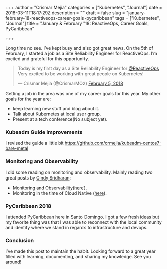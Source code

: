 +++
author = "Crismar Mejia"
categories = ["Kubernetes", "Journal"]
date = 2018-03-11T18:17:29Z
description = ""
draft = false
slug = "january-february-18-reactiveops-career-goals-pycaribbean"
tags = ["Kubernetes", "Journal"]
title = "January & February '18: ReactiveOps, Career Goals, PyCaribbean"

+++


Long time no see. I’ve kept busy and also got great news. On the 5th of February, I started a job as a Site Reliability Engineer for ReactiveOps. I’m excited and grateful for this opportunity.

> Today is my first day as a Site Reliability Engineer for [@ReactiveOps](https://twitter.com/ReactiveOps?ref_src=twsrc%5Etfw) Very excited to be working with great people on Kubernetes!
> 
> — Crismar Mejia (@CrismarMOz) [February 5, 2018](https://twitter.com/CrismarMOz/status/960543277501046785?ref_src=twsrc%5Etfw)

<script async="" charset="utf-8" src="https://platform.twitter.com/widgets.js"></script>

Getting a job in the area was one of my career goals for this year. My other goals for the year are:

- keep learning new stuff and blog about it.
- Talk about Kubernetes at local user group.
- Present at a tech conference(No subject yet).

### Kubeadm Guide Improvements

I revised the guide a little bit https://github.com/crmejia/kubeadm-centos7-bare-metal

### Monitoring and Observability

I did some reading on monitoring and observability. Mainly reading two great posts by [Cindy Sridharan](https://medium.com/@copyconstruct?source=post_header_lockup):

- Monitoring and Observability([here](https://medium.com/@copyconstruct/monitoring-and-observability-8417d1952e1c)).
- Monitoring in the time of Cloud Native ([here](https://medium.com/@copyconstruct/monitoring-in-the-time-of-cloud-native-c87c7a5bfa3e)).

### PyCaribbean 2018

I attended PyCaribbean here in Santo Domingo. I got a few fresh ideas but my favorite thing was that I was able to reconnect with the local community and identify where we stand in regards to infrastructure and devops.

### Conclusion

I’ve made this post to maintain the habit. Looking forward to a great year filled with learning, documenting, and sharing my knowledge. See you around!

